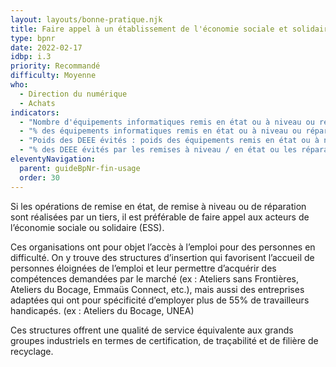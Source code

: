 ```yaml
---
layout: layouts/bonne-pratique.njk
title: Faire appel à un établissement de l'économie sociale et solidaire
type: bpnr
date: 2022-02-17
idbp: i.3
priority: Recommandé
difficulty: Moyenne
who:
  - Direction du numérique
  - Achats
indicators:
  - "Nombre d'équipements informatiques remis en état ou à niveau ou réparés confiés aux acteurs de l’ESS"
  - "% des équipements informatiques remis en état ou à niveau ou réparés confiés aux acteurs de l’ESS par rapport à tous les équipements remis en état ou à niveau ou réparés confiés à des tiers"
  - "Poids des DEEE évités : poids des équipements remis en état ou à niveau ou réparés via les acteurs de l’ESS"
  - "% des DEEE évités par les remises à niveau / en état ou les réparations par rapport au poids total des DEEE générés via les acteurs de l’ESS.."
eleventyNavigation:
  parent: guideBpNr-fin-usage
  order: 30
---
```


Si les opérations de remise en état, de remise à niveau ou de réparation sont réalisées par un tiers, il est préférable de faire appel aux acteurs de l’économie sociale ou solidaire (ESS).

Ces organisations ont pour objet l’accès à l’emploi pour des personnes en difficulté. On y trouve des structures d’insertion qui favorisent l’accueil de personnes éloignées de l’emploi et leur permettre d’acquérir des compétences demandées par le marché (ex : Ateliers sans Frontières, Ateliers du Bocage, Emmaüs Connect, etc.), mais aussi des entreprises adaptées qui ont pour spécificité d’employer plus de 55% de travailleurs handicapés. (ex : Ateliers du Bocage, UNEA)

Ces structures offrent une qualité de service équivalente aux grands groupes industriels en termes de certification, de traçabilité et de filière de recyclage.
